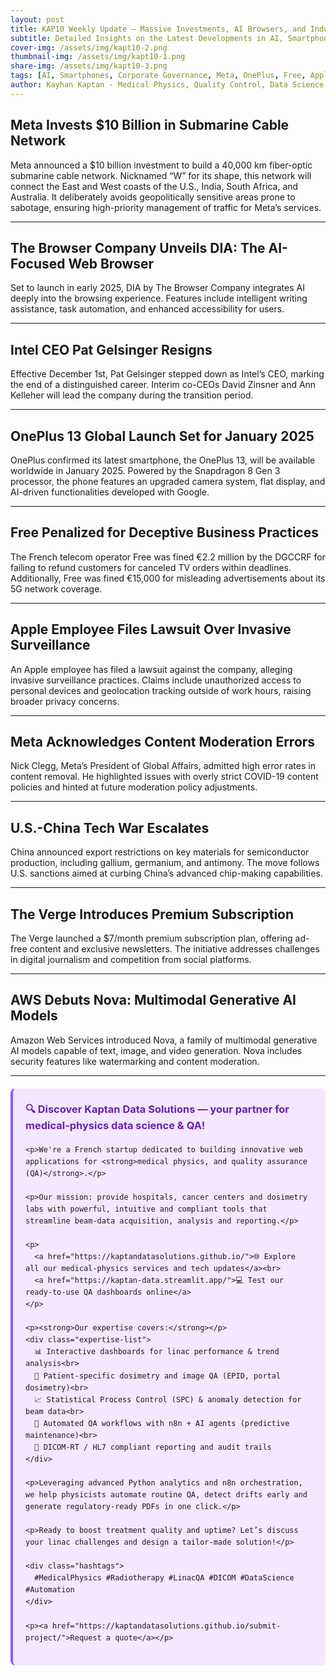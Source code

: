 ```yaml
---
layout: post
title: KAP10 Weekly Update – Massive Investments, AI Browsers, and Industry Shake-Ups
subtitle: Detailed Insights on the Latest Developments in AI, Smartphones, and Corporate Governance
cover-img: /assets/img/kapt10-2.png
thumbnail-img: /assets/img/kapt10-1.png
share-img: /assets/img/kapt10-3.png
tags: [AI, Smartphones, Corporate Governance, Meta, OnePlus, Free, Apple, AWS, Tech Industry]
author: Kayhan Kaptan - Medical Physics, Quality Control, Data Science and Automation
---
```


## Meta Invests $10 Billion in Submarine Cable Network
Meta announced a $10 billion investment to build a 40,000 km fiber-optic submarine cable network. Nicknamed “W” for its shape, this network will connect the East and West coasts of the U.S., India, South Africa, and Australia. It deliberately avoids geopolitically sensitive areas prone to sabotage, ensuring high-priority management of traffic for Meta’s services.



---

## The Browser Company Unveils DIA: The AI-Focused Web Browser
Set to launch in early 2025, DIA by The Browser Company integrates AI deeply into the browsing experience. Features include intelligent writing assistance, task automation, and enhanced accessibility for users.

---

## Intel CEO Pat Gelsinger Resigns
Effective December 1st, Pat Gelsinger stepped down as Intel’s CEO, marking the end of a distinguished career. Interim co-CEOs David Zinsner and Ann Kelleher will lead the company during the transition period.


---

## OnePlus 13 Global Launch Set for January 2025
OnePlus confirmed its latest smartphone, the OnePlus 13, will be available worldwide in January 2025. Powered by the Snapdragon 8 Gen 3 processor, the phone features an upgraded camera system, flat display, and AI-driven functionalities developed with Google.



---

## Free Penalized for Deceptive Business Practices
The French telecom operator Free was fined €2.2 million by the DGCCRF for failing to refund customers for canceled TV orders within deadlines. Additionally, Free was fined €15,000 for misleading advertisements about its 5G network coverage.



---

## Apple Employee Files Lawsuit Over Invasive Surveillance
An Apple employee has filed a lawsuit against the company, alleging invasive surveillance practices. Claims include unauthorized access to personal devices and geolocation tracking outside of work hours, raising broader privacy concerns.



---

## Meta Acknowledges Content Moderation Errors
Nick Clegg, Meta’s President of Global Affairs, admitted high error rates in content removal. He highlighted issues with overly strict COVID-19 content policies and hinted at future moderation policy adjustments.



---

## U.S.-China Tech War Escalates
China announced export restrictions on key materials for semiconductor production, including gallium, germanium, and antimony. The move follows U.S. sanctions aimed at curbing China’s advanced chip-making capabilities.



---

## The Verge Introduces Premium Subscription
The Verge launched a $7/month premium subscription plan, offering ad-free content and exclusive newsletters. The initiative addresses challenges in digital journalism and competition from social platforms.



---

## AWS Debuts Nova: Multimodal Generative AI Models
Amazon Web Services introduced Nova, a family of multimodal generative AI models capable of text, image, and video generation. Nova includes security features like watermarking and content moderation.


---


<html lang="fr">
<head>
    <meta charset="UTF-8">
    <meta name="viewport" content="width=device-width, initial-scale=1.0">
    <title>Kaptan Data Solutions</title>
    <style>
        .citation {
            background-color: #f3e8ff;
            border-left: 4px solid #8b5cf6;
            padding: 20px;
            margin: 20px 0;
            border-radius: 8px;
            font-family: -apple-system, BlinkMacSystemFont, 'Segoe UI', Roboto, sans-serif;
            line-height: 1.6;
        }
        .citation h3 {
            color: #6b21a8;
            margin-top: 0;
        }
        .citation a {
            color: #7c3aed;
            text-decoration: none;
        }
        .citation a:hover {
            text-decoration: underline;
        }
        .expertise-list {
            margin: 15px 0;
        }
        .hashtags {
            font-weight: bold;
            color: #7c3aed;
            margin-top: 15px;
        }
    </style>
</head>
<body>
  <div class="citation">
    <h3>🔍 Discover Kaptan Data Solutions — your partner for medical-physics data science & QA!</h3>

    <p>We're a French startup dedicated to building innovative web applications for <strong>medical physics, and quality assurance (QA)</strong>.</p>

    <p>Our mission: provide hospitals, cancer centers and dosimetry labs with powerful, intuitive and compliant tools that streamline beam-data acquisition, analysis and reporting.</p>

    <p>
      <a href="https://kaptandatasolutions.github.io/">🌐 Explore all our medical-physics services and tech updates</a><br>
      <a href="https://kaptan-data.streamlit.app/">💻 Test our ready-to-use QA dashboards online</a>
    </p>

    <p><strong>Our expertise covers:</strong></p>
    <div class="expertise-list">
      📊 Interactive dashboards for linac performance & trend analysis<br>
      🔬 Patient-specific dosimetry and image QA (EPID, portal dosimetry)<br>
      📈 Statistical Process Control (SPC) & anomaly detection for beam data<br>
      🤖 Automated QA workflows with n8n + AI agents (predictive maintenance)<br>
      📑 DICOM-RT / HL7 compliant reporting and audit trails
    </div>

    <p>Leveraging advanced Python analytics and n8n orchestration, we help physicists automate routine QA, detect drifts early and generate regulatory-ready PDFs in one click.</p>

    <p>Ready to boost treatment quality and uptime? Let’s discuss your linac challenges and design a tailor-made solution!</p>

    <div class="hashtags">
      #MedicalPhysics #Radiotherapy #LinacQA #DICOM #DataScience #Automation
    </div>

    <p><a href="https://kaptandatasolutions.github.io/submit-project/">Request a quote</a></p>
  </div>
</body>
</html>